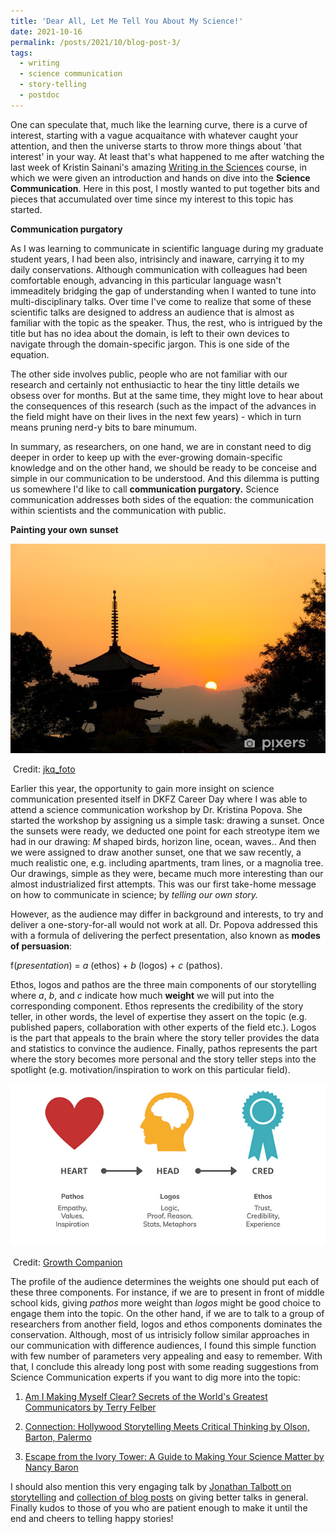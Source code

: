 ```yaml
---
title: 'Dear All, Let Me Tell You About My Science!'
date: 2021-10-16
permalink: /posts/2021/10/blog-post-3/
tags:
  - writing
  - science communication
  - story-telling
  - postdoc
---
```


One can speculate that, much like the learning curve, there is a curve of interest, starting with a vague acquaitance with whatever caught your attention, and then the universe starts to throw more things about 'that interest' in your way. At least that's what happened to me after watching the last week of Kristin Sainani's amazing [Writing in the Sciences](https://www.coursera.org/learn/sciwrite)  course, in which we were given an introduction and hands on dive into the **Science Communication**. Here in this post, I mostly wanted to put together bits and pieces that accumulated over time since my interest to this topic has started. 

**Communication purgatory**

As I was learning to communicate in scientific language during my graduate student years, I had been also, intrisincly and inaware, carrying it to my daily conservations. Although communication with colleagues had been comfortable enough, advancing in this particular language wasn't immeaditely bridging the gap of understanding when I wanted to tune into multi-disciplinary talks. Over time I've come to realize that some of these scientific talks are designed to address an audience that is almost as familiar with the topic as the speaker.  Thus, the rest, who is intrigued by the title but has no idea about the domain, is left to their own devices to navigate through the domain-specific jargon. This is one side of the equation. 

The other side involves public, people who are not familiar with our research and certainly not enthusiactic to hear the tiny little details we obsess over for months.  But at the same time, they might love to hear about the consequences of this research (such as the impact of the advances in the field might have on their lives in the next few years) - which in turn means pruning nerd-y bits to bare minumum. 

In summary,  as researchers, on one hand, we are in constant need to dig deeper in order to keep up with the ever-growing domain-specific knowledge and on the other hand, we should be ready to be conceise and simple in our communication to be understood. And this dilemma is putting us somewhere I'd like to call **communication purgatory.**  Science communication addresses both sides of the equation: the communication within scientists and the communication with public. 

**Painting your own sunset**

![](/images/kyoto1.jpg)

​																				Credit: [jkq_foto](https://pixers.hk/wall-murals/beautiful-sunset-in-kyoto-japan-27515335) 

Earlier this year, the opportunity to gain more insight on science communication presented itself in DKFZ Career Day where I was able to attend a science communication workshop by Dr. Kristina Popova. She started the workshop by assigning us a simple task: drawing a sunset. Once the sunsets were ready, we deducted one point for each streotype item we had in our drawing: *M* shaped birds, horizon line, ocean, waves.. And then we were assigned to draw another sunset, one that we saw recently, a much realistic one, e.g. including apartments, tram lines, or a magnolia tree.  Our drawings, simple as they were, became much more interesting than our almost industrialized first attempts. This was our first take-home message on how to communicate in science; by *telling our own story.* 

However, as the audience may differ in background and interests, to try and deliver a one-story-for-all would not work at all. Dr. Popova addressed this with a formula of delivering the perfect presentation, also known as **modes of persuasion**:

 f(*presentation*) = *a* (ethos) + *b* (logos) + *c* (pathos). 

Ethos,  logos and pathos are the three main components of our storytelling where  *a*, *b*, and *c* indicate how much **weight** we will put into the corresponding component. Ethos represents the credibility of the story teller, in other words, the level of expertise they assert on the topic (e.g. published papers, collaboration with other experts of the field etc.). Logos is the part that appeals to the brain where the story teller provides the data and statistics to convince the audience. Finally, pathos represents the part where the story becomes more personal and the story teller steps into the spotlight (e.g.  motivation/inspiration to work on this particular field). 



![](/images/modes.png)

​																	Credit:  [Growth Companion](https://growthcompanion.medium.com/ethos-pathos-logos-of-public-speaking-d15e3f6641cc) 

The profile of the audience determines the weights one should put each of these three components. For instance, if we are to present in front of middle school kids, giving *pathos* more weight than *logos* might be good choice to engage them into the topic. On the other hand, if we are to talk to a group of researchers from another field,  logos and ethos components dominates the conservation. Although, most of us intrisicly follow similar approaches in our communication with difference audiences, I found this simple function with few number of parameters very appealing and easy to remember. With that, I conclude this already long post with some reading suggestions from Science Communication experts if you want to dig more into the topic:

1. [Am I Making Myself Clear? Secrets of the World's Greatest Communicators  by Terry Felber](https://www.amazon.de/dp/B003MW0B34/ref=cm_sw_r_tw_dp_3ESSH5047AXQFZMEN4DA)

2. [Connection: Hollywood Storytelling Meets Critical Thinking by Olson, Barton, Palermo](https://www.amazon.de/dp/B00FASMHP8/ref=cm_sw_r_tw_dp_VDKFSV0PK3X8N4MQRAGA)

3.  [Escape from the Ivory Tower: A Guide to Making Your Science Matter by Nancy Baron](https://www.amazon.de/dp/B003MW0B34/ref=cm_sw_r_tw_dp_MDZCR7ZGHFGEPXBRX451)

I should also mention this very engaging talk by [Jonathan Talbott on storytelling](https://www.youtube.com/watch?v=XW4jklJw07A&t=4s )  and [collection of blog posts](https://www.flamesamilehigh.com/blog/) on giving better talks in general. Finally kudos to those of you who are patient enough to make it until the end and cheers to telling happy stories!

